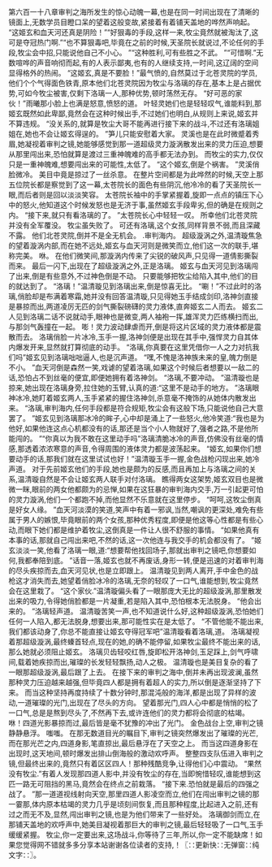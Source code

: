 第六百一十八章审判之海所发生的惊心动魄一幕,也是在同一时间出现在了清晰的镜面上,无数学员目瞪口呆的望着这般变故,紧接着有着铺天盖地的哗然声响起。
“这姬玄和血天河还真是阴险！”“好狠毒的手段,这样一来,牧尘竟然就被淘汰了,这可是夺冠热门啊.”“也不算狠毒吧,毕竟在之前的时候,天圣院长就说过,不论任何的手段,牧尘会中招,只能说他自己不小心。
”“这种胜利,可有些胜之不武。
”“可惜啊.”无数喧哗的声音响彻而起,有的人表示鄙夷,也有的人继续支持,一时间,这辽阔的空间显得格外的热闹。
“这姬玄,真是不要脸！”最气愤的,自然莫过于北苍灵院的学员,他们个个气得面色铁青,原本他们北苍灵院因为牧尘与洛璃的存在,基本上是占据优势,可如今牧尘被害,仅剩下洛璃一人,那种优势,顿时荡然无存。
“好可恶的家伙！”雨曦那小脸上也满是怒意,愤怒的道。
叶轻灵她们也是轻轻叹气,谁能料到,那姬玄既然如此卑鄙,竟然会在这种时候出手,不过她们也明白,从规则上来说,姬玄并不算违规。
“没关系的,就算是牧尘大哥不能再进行接下来的战斗,不过还有洛璃姐姐在,她也不会让姬玄得逞的。
”笋儿只能安慰着大家。
灵溪也是在此时微蹙着秀眉,她凝视着审判之镜,她能够感觉到那一道超级灵力漩涡散发出来的灵力压迫,想要从那里闯出来,恐怕就算是渡过三重神魄难的高手都无法办到。
而牧尘的实力,仅仅只是一重神魄难,想要闯出来的可能性,太低了。
“这个姬玄,倒是个祸害。
”灵溪俏脸微冷。
美目中竟是掠过了一丝杀意。
在整片空间都是为此哗然的时候,天空上那五位院长都是察觉到了这一幕,太苍院长的面色有些阴沉,他冷冷的看了天圣院长一眼,而后者则是回以淡淡笑容。
太苍院长袖中的手掌紧握着,旋即一点点的镇压下心中的怒火,他知道这个时候发怒也是无济于事,虽然姬玄手段卑劣,但的确是在规则之内。
“接下来,就只有看洛璃的了。
”太苍院长心中轻轻一叹。
所幸他们北苍灵院并没有全军覆没。
牧尘虽失败了。
可还有洛璃,这个女孩,同样背景不弱,而且深藏不露。
他们北苍灵院,倒并不是全无机会。
.审判海内。
超级漩涡之外,温清璇焦急的望着漩涡内部,而在她不远处,姬玄与血天河则是微笑而立,他们这一次的联手,堪称完美。
咻。
在他们微笑间,那漩涡内传来了尖锐的破风声,只见得一道倩影撕裂而来。
最后一闪下,出现在了超级漩涡之外,正是洛璃。
姬玄与血天河见到洛璃闯了出来,倒是有些意外,不过神色倒是不动。
只要能够把牧尘给陷入其中,他们的目的就达到了。
“洛璃！”温清璇见到洛璃出来,倒是惊喜无比。
“唰！”不过此时的洛璃,俏脸却是布满着寒霜,她并没有回答温清璇,只见得她玉手结成剑印,洛神剑直接是暴掠而出,两道凌厉无匹的剑气撕裂磅礴的灵力液体,直奔姬玄二人而去。
姬玄二人见到洛璃二话不说就动手,眼神也是微变,两人袖袍一挥,雄浑灵力匹练横扫而出,与那剑气轰撞在一起。
嘭！灵力波动肆虐而开,倒是将这片区域的灵力液体都是震散而去。
洛璃俏脸一片冰冷,玉手一握,洛神剑便是出现在其手中,强悍灵力自其体内爆发开来,显然就打算彻底的动手。
“洛璃,你真要在这里凭借你一人之力对抗我们吗”姬玄见到洛璃咄咄逼人,也是沉声道。
“嘿,不愧是洛神族未来的皇,魄力倒是不小。
”血天河倒是森然一笑,戏谑的望着洛璃,如果这个时候后者想要以一敌二的话,恐怕占不到丝毫的便宜,即便她拥有着洛神剑。
“洛璃,不要冲动。
”温清璇也是掠来,她出现在洛璃身旁,拉住她的玉臂,认真的道:“这里不是动手的地方。
”洛璃眼神冰冷,她盯着姬玄两人,玉手紧紧的握住洛神剑,杀意毫不掩饰的从她体内散发出来。
“洛璃,审判海内,任何手段都是符合规矩,牧尘会有这般下场,只能说他自己大意罢了。
”姬玄见到洛璃那冰冷的眸子,心中却是涌上了一些怒火,他冷笑道:“我也是为他好,如果他连这点心机都没有的话,那还是当个小人物就好了,强者之路,不是他所能闯的。
”“你真以为我不敢在这里动手吗”洛璃清脆冰冷的声音,仿佛没有丝毫的情感,那透着浓浓寒意的声音,令得周围的液体灵力都是波荡起来。
“姬玄,如果你们想要动手的话,那我们就在这里试试也好！”温清璇玉手一握,金色战枪闪现出来,她冷声道。
对于先前姬玄他们的手段,她也是颇为的反感,而且再加上与洛璃之间的关系,温清璇自然是不会让姬玄两人联手对付洛璃。
瞧得两女这架势,姬玄双目也是微微一眯,眼前的两女他都颇为的忌惮,如果在这狂暴的审判海内交手,万一引起更可怕的灵力漩涡,他们一个都跑不掉,而他显然不乐意就在这里停步。
“呵呵,这牧尘倒真是好女人缘。
”血天河淡漠的笑道,笑声中有着一邪讽,当然,嘲讽的更深处,难免有些属于男人的嫉恨,毕竟眼前的两个女孩,那种优秀程度,即便是他这等心性都是有些心动,而眼下她们都是维护着牧尘,这倒真是一件让人很不舒服的事情。
“如果他真有本事的话,那就自己闯出来吧,不然的话,这一次他连与我交手的机会都没有了。
”姬玄淡淡一笑,他看了洛璃一眼,道:“想要帮他找回场子,那就出审判之镜吧,你想要如何,我都奉陪到底。
”话音一落,姬玄也就不再废话,身形一转,便是迅速的对着审判海的尽头疾掠而去,血天河见状,也是立即跟上。
温清璇见到两人离开,手中金色的战枪这才消失而去,她望着俏脸冰冷的洛璃,无奈的轻叹了一口气,谁能想到,牧尘竟然会在这里栽了。
“这个家伙.”温清璇偏头看了一眼那庞大无比的超级漩涡,那里散发出来的吸力,令得她俏脸都是一片凝重,若是陷入其中,恐怕根本无法脱身。
“他会出来的。
”洛璃轻声道。
温清璇苦笑一声,也不知道说什么好,这种超级漩涡,恐怕她们任何一人陷入,都无法脱身,想要出来,那可能性实在是太低了。
“不管他能不能出来,我们都该动身了,你总不能直接让姬玄夺得冠军吧”温清璇看着洛璃,道。
洛璃凝视着那超级漩涡,最终螓首轻点,现在的她,的确不能停留,如果牧尘最终不能出来的话,那么她就必须阻止姬玄。
洛璃贝齿轻咬红唇,旋即松开洛神剑,玉足踩上,剑气呼啸间,载着她疾掠而出,璀璨的长发轻轻飘扬,动人之极。
温清璇也是美目复杂的看了一眼那超级漩涡,最后跟了上去。
在接下来的审判之海中,倒并未再出现波澜,虽然那种灵力压迫越来越强,但毕竟四人都是拥有着超人的实力,所以倒是逐渐坚持了下来。
而当这种坚持再度持续了十数分钟时,那混沌般的海洋,都是出现了异样的波动,一道璀璨的光门,出现在了尽头的方向。
望着那光门,四人心中都是悄悄的松了一口气,总是是熬到尽头了,不然再下去,或许连他们的灵力都将会彻底的枯竭。
咻！四道光影暴掠而过,最后皆是毫不犹豫的冲出了光门。
金色战台上空,审判之镜静静悬浮。
嗤嗤。
在那无数道目光的瞩目下,审判之镜突然爆发出了璀璨的光芒,而在那光芒之内,四道身影,笔直掠出,最后悬浮在了天空之上。
而当这四道身影在出现时,这天地间,顿时爆发出排山倒海般的激动欢呼声。
整整四支队伍进入审判之镜,但最终出来的,竟然只有着区区四人！那种残酷竞争,让得他们心中震动。
“果然没有牧尘.”有着人发现那四道人影中,并没有牧尘的存在,当即惋惜轻叹,谁能想到这匹一路无可阻挡的黑马,竟然会在终点之前栽落。
“接下来.恐怕就是最后的四强之战了。
”那一道道视线射向天空,那里四道人影凌空而立,他们在闯出审判之镜的那一霎那,体内原本枯竭的灵力几乎是顷刻间恢复,而且那种程度,比起进入之前,还有过之而无不及,显然,闯出审判之镜,也是为他们带来了一些好处。
洛璃御剑而立,在那铺天盖地的欢呼声中,她美目凝视着那巨大的审判之镜,最后轻轻吸了一口气,玉手缓缓紧握。
牧尘,你一定要出来,这场战斗,你等待了三年,所以,你一定不能缺席！如果您觉得网不错就多多分享本站谢谢各位读者的支持,！〖∷更新快∷无弹窗∷纯文字∷〗。
